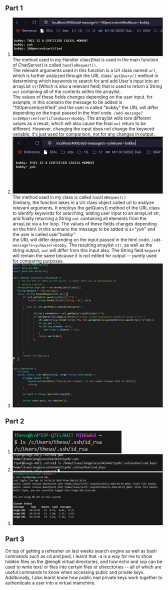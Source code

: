 ## Part 1
1. ![image](cse15llab2.png) <br>
The method used in my Handler class(that is used in the main function of ChatServer) is called `handleRequest()`. <br>
The relevant arguments used in this function is a Url class named `url`, which is further analyzed through the URL class' `getQuery()` method in determining which keywords to search for and add User's input into an arrayList `str`(Which is also a relevant field) that is used to return a String `out` containing all of the contents within the arraylist. <br>
The values of these fields changes depending on the user input. for example, in this scenario the message to be added is "100percentcertified" and the user is called "bobby" the URL will differ depending on the input passed in the html code. `/add-message?s=100percentcertified&user=bobby`. The arraylist wills tore different values as a result, which will also cause the final `out` return to be different. However, changing the input does not change the keyword variable; it's just used for comparison, not for any changes in output.
2. ![image](lab215l(1).png) <br>
The method used in my class is called `handleRequest()`<br>
Similarly, the function takes in a Url class object called url to analyze relevant arguments. It employs the getQuery() method of the URL class to identify keywords for searching, adding user input to an arrayList str, and finally returning a String `out` containing all elements from the arrayList via a for loop.
The values of these fields changes depending on the html. In this scenario the message to be added is s="yuh" and the user is called user"bobby"<br>
the URL will differ depending on the input passed in the html code. `/add-message?s=yuh&user=bobby`. The resulting arraylist `str`, as well as the string output, `out` will differ from this input also. The String field `keyword` will remain the same because it is not edited for output -- purely used for comparing purposes.
3. ![image](lab215l.png) <br>

## Part 2
1. ![image](lab2privatekey.png) <br>
2. ![image](lab2publickey.png) <br> 
3. ![image](lab2nologon.png) <br>

## Part 3
On top of getting a refresher on last weeks search engine as well as bash commands such as cd and pwd, I learnt that -a is a way for me to show hidden files on the @ieng6 virtual directories, and how echo and scp can be used to write text/ or files into certain files or direcctories -- all of which are useful commands to know when accessing public and private keys. Additionally, I also learnt know how public nad private keys work together to authenticate a user into a virtual mamchine. 
